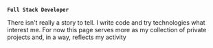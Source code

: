 **`Full Stack Developer`**

There isn't really a story to tell. I write code and try technologies what interest me. For now this page serves more as my collection of private projects and, in a way, reflects my activity
